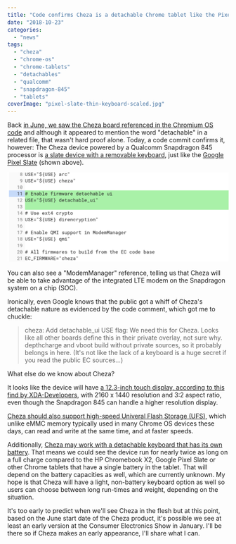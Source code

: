 ```yaml
---
title: "Code confirms Cheza is a detachable Chrome tablet like the Pixel Slate"
date: "2018-10-23"
categories: 
  - "news"
tags: 
  - "cheza"
  - "chrome-os"
  - "chrome-tablets"
  - "detachables"
  - "qualcomm"
  - "snapdragon-845"
  - "tablets"
coverImage: "pixel-slate-thin-keyboard-scaled.jpg"
---
```


Back [in June, we saw the Cheza board referenced in the Chromium OS code](https://www.aboutchromebooks.com/news/cheza-lte-chromebook-detachable-snapdragon-845/) and although it appeared to mention the word "detachable" in a related file, that wasn't hard proof alone. Today, a code commit confirms it, however: The Cheza device powered by a Qualcomm Snapdragon 845 processor is [a slate device with a removable keyboard](https://chromium-review.googlesource.com/c/chromiumos/overlays/board-overlays/+/1295013), just like the [Google Pixel Slate](https://www.aboutchromebooks.com/tag/pixel-slate) (shown above).

[![](images/Cheza-detachable-confirmation.png)](https://www.aboutchromebooks.com/news/cheza-detachable-chrome-tablet-like-pixel-slate-specs/attachment/cheza-detachable-confirmation/)

You can also see a "ModemManager" reference, telling us that Cheza will be able to take advantage of the integrated LTE modem on the Snapdragon system on a chip (SOC).

Ironically, even Google knows that the public got a whiff of Cheza's detachable nature as evidenced by the code comment, which got me to chuckle:

> cheza: Add detachable\_ui USE flag: We need this for Cheza. Looks like all other boards define this in their private overlay, not sure why. depthcharge and vboot build without private sources, so it probably belongs in here. (It's not like the lack of a keyboard is a huge secret if you read the public EC sources...)

What else do we know about Cheza?

It looks like the device will have [a 12.3-inch touch display, according to this find by XDA-Developers](https://www.xda-developers.com/snapdragon-845-chromebook-12-3-inch-detachable-display/), with 2160 x 1440 resolution and 3:2 aspect ratio, even though the Snapdragon 845 can handle a higher resolution display.

[Cheza should also support high-speed Univeral Flash Storage (UFS)](https://www.aboutchromebooks.com/news/cheza-chromebook-with-qualcomm-snapdragon-845-will-have-speedy-ufs-storage/), which unlike eMMC memory typically used in many Chrome OS devices these days, can read and write at the same time, and at faster speeds.

Additionally, [Cheza may work with a detachable keyboard that has its own battery](https://www.aboutchromebooks.com/news/why-cheza-snapdragon-845-chromebook-tablet-20-hours-battery-life/). That means we could see the device run for nearly twice as long on a full charge compared to the HP Chromebook X2, Google Pixel Slate or other Chrome tablets that have a single battery in the tablet. That will depend on the battery capacities as well, which are currently unknown. My hope is that Cheza will have a light, non-battery keyboard option as well so users can choose between long run-times and weight, depending on the situation.

It's too early to predict when we'll see Cheza in the flesh but at this point, based on the June start date of the Cheza product, it's possible we see at least an early version at the Consumer Electronics Show in January. I'll be there so if Cheza makes an early appearance, I'll share what I can.
